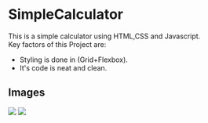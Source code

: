 # SimpleCalculator
This is a simple calculator using HTML,CSS and Javascript.<br />
Key factors of this Project are:<br />
- Styling is done in (Grid+Flexbox).
- It's code is neat and clean.

## Images

<img src="https://user-images.githubusercontent.com/66603378/121671261-f440ee80-cacb-11eb-9ee2-441b908c95e4.png">
<img src="https://user-images.githubusercontent.com/66603378/121671793-a4165c00-cacc-11eb-9a65-ca4daf66d291.png">

